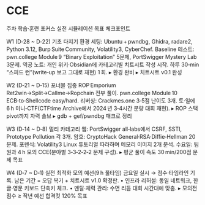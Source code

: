 # CCE


주차	    학습·훈련 포커스	          실전 시뮬레이션	            목표 체크포인트

W1 (D‑28 ~ D‑22)	기초 다지기	환경 세팅: Ubuntu + pwndbg, Ghidra, radare2, Python 3.12, Burp Suite Community, Volatility3, CyberChef. Baseline 테스트: pwn.college Module 9 “Binary Exploitation” 5문제, PortSwigger Mystery Lab 3문제. 역공 노트: 개인 위키·Obsidian에 카테고리별 치트시트 작성 시작.	하루 30‑min “스피드 런”(write‑up 보고 그대로 재현) 1 회.	▸ 환경 완비 ▸ 치트시트 v0.1 완성


W2 (D‑21 ~ D‑15)	포너블 집중	ROP Emporium Ret2win→Split→Callme→Ropchain 전부 풀이. pwn.college Module 10 ECB‑to‑Shellcode easy/hard. 리버싱: Crackmes.one 3‑5점 난이도 3개.	토·일에 6 h 미니‑CTF(CTFtime Archive에서 2024 년 3‑4시간 분량 대회 재현).	▸ ROP 스택 pivot까지 자력 솔브 ▸ gdb + gef/pwndbg 매크로 정리


W3 (D‑14 ~ D‑8)	멀티 카테고리	웹: PortSwigger all‑labs에서 CSRF, SSTI, Prototype Pollution 각 3개. 암호: CryptoHack General·RSA·Diffie‑Hellman 20문제. 포렌식: Volatility3 Linux 튜토리얼 따라하며 메모리 이미지 2개 분석. 수요일: 팀원과 4 h 모의 CCE(분야별 3‑3‑2‑2‑2 문제 구성).	▸ 평균 풀이 속도 30 min/200점 문제 목표


W4 (D‑7 ~ D‑1)	실전 최적화	모의 예선(9 h 풀타임) 금요일 실시 → 점수·타임라인 기록. 남은 기간 = 오답 복기 + 치트시트 v1.0 확정판.	• 인프라 리허설: 동일 네트워크, 한글·영문 키보드 단축키 체크. • 멘탈·체력 관리: 수면 리듬 대회 시간대에 맞춤.	▸ 모의전 점수 ≥ 작년 예선 합격컷 120% 목표
